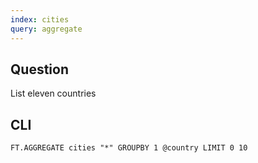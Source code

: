 ```yaml
---
index: cities
query: aggregate
---
```


## Question

List eleven countries

## CLI

```
FT.AGGREGATE cities "*" GROUPBY 1 @country LIMIT 0 10
```